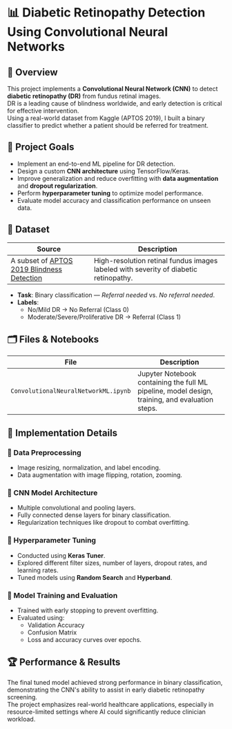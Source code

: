 # 📊 Diabetic Retinopathy Detection Using Convolutional Neural Networks 

## 📌 Overview
This project implements a **Convolutional Neural Network (CNN)** to detect **diabetic retinopathy (DR)** from fundus retinal images.  
DR is a leading cause of blindness worldwide, and early detection is critical for effective intervention.  
Using a real-world dataset from Kaggle (APTOS 2019), I built a binary classifier to predict whether a patient should be referred for treatment.

## 🎯 Project Goals
- Implement an end-to-end ML pipeline for DR detection.
- Design a custom **CNN architecture** using TensorFlow/Keras.
- Improve generalization and reduce overfitting with **data augmentation** and **dropout regularization**.
- Perform **hyperparameter tuning** to optimize model performance.
- Evaluate model accuracy and classification performance on unseen data.

## 📂 Dataset
| Source | Description |
|--------|-------------|
| A subset of [APTOS 2019 Blindness Detection](https://www.kaggle.com/competitions/aptos2019-blindness-detection) | High-resolution retinal fundus images labeled with severity of diabetic retinopathy. |

- **Task**: Binary classification — *Referral needed* vs. *No referral needed*.
- **Labels**:
  - No/Mild DR → No Referral (Class 0)
  - Moderate/Severe/Proliferative DR → Referral (Class 1)

## 🗂 Files & Notebooks
| File | Description |
|------|-------------|
| `ConvolutionalNeuralNetworkML.ipynb` | Jupyter Notebook containing the full ML pipeline, model design, training, and evaluation steps. |

## 🚀 Implementation Details
### **🔹 Data Preprocessing**
- Image resizing, normalization, and label encoding.
- Data augmentation with image flipping, rotation, zooming.

### **🔹 CNN Model Architecture**
- Multiple convolutional and pooling layers.
- Fully connected dense layers for binary classification.
- Regularization techniques like dropout to combat overfitting.

### **🔹 Hyperparameter Tuning**
- Conducted using **Keras Tuner**.
- Explored different filter sizes, number of layers, dropout rates, and learning rates.
- Tuned models using **Random Search** and **Hyperband**.

### **🔹 Model Training and Evaluation**
- Trained with early stopping to prevent overfitting.
- Evaluated using:
  - Validation Accuracy
  - Confusion Matrix
  - Loss and accuracy curves over epochs.

## 🏆 Performance & Results
The final tuned model achieved strong performance in binary classification, demonstrating the CNN's ability to assist in early diabetic retinopathy screening.  
The project emphasizes real-world healthcare applications, especially in resource-limited settings where AI could significantly reduce clinician workload.
